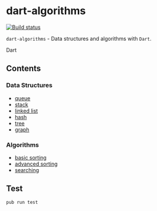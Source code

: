 dart-algorithms
================

[![Build status](https://travis-ci.org/sajibsaj66/dart-algorithms.svg)](https://travis-ci.org/sajibsaj66/dart-algorithms)

`dart-algorithms` - Data structures and algorithms with `Dart`.

Dart

## Contents

### Data Structures

* [queue](https://github.com/sajibsaj66/dart-algorithms/tree/master/lib/src/data_structures/queue)
* [stack](https://github.com/sajibsaj66/dart-algorithms/tree/master/lib/src/data_structures/stack)
* [linked list](https://github.com/sajibsaj66/dart-algorithms/tree/master/lib/src/data_structures/linked_list)
* [hash](https://github.com/sajibsaj66/dart-algorithms/tree/master/lib/src/data_structures/hash)
* [tree](https://github.com/sajibsaj66/dart-algorithms/tree/master/lib/src/data_structures/tree)
* [graph](https://github.com/sajibsaj66/dart-algorithms/tree/master/lib/src/data_structures/graph)

### Algorithms

* [basic sorting](https://github.com/sajibsaj66/dart-algorithms/tree/master/lib/src/algorithms/sorting/basic.dart)
* [advanced sorting](https://github.com/sajibsaj66/dart-algorithms/tree/master/lib/src/algorithms/sorting/advanced.dart)
* [searching](https://github.com/sajibsaj66/dart-algorithms/tree/master/lib/src/algorithms/searching.dart)

## Test

    pub run test

